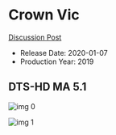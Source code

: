 # Crown Vic

[Discussion Post](https://www.avsforum.com/threads/bass-eq-for-filtered-movies.2995212/post-59114210)

* Release Date: 2020-01-07
* Production Year: 2019

## DTS-HD MA 5.1

![img 0](https://i.imgur.com/Xf0LIFT.jpg)

![img 1](https://i.imgur.com/Me6Rkfx.png)

